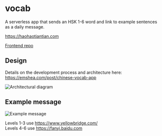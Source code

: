 # vocab

A serverless app that sends an HSK 1-6 word and link to example sentences as a daily message.

https://haohaotiantian.com

[Frontend repo](https://github.com/em-shea/vocab-frontend)

## Design

Details on the development process and architecture here: https://emshea.com/post/chinese-vocab-app

![Architectural diagram](https://emshea.com/static/images/chinese-vocab-app/vocab-app-v3.PNG)

## Example message

![Example message](https://s3.amazonaws.com/tsu-dev.emshea.com-dev-static/static/images/vocab-app-launch/haohaotiantian-email-640.PNG)

Levels 1-3 use https://www.yellowbridge.com/  
Levels 4-6 use https://fanyi.baidu.com
